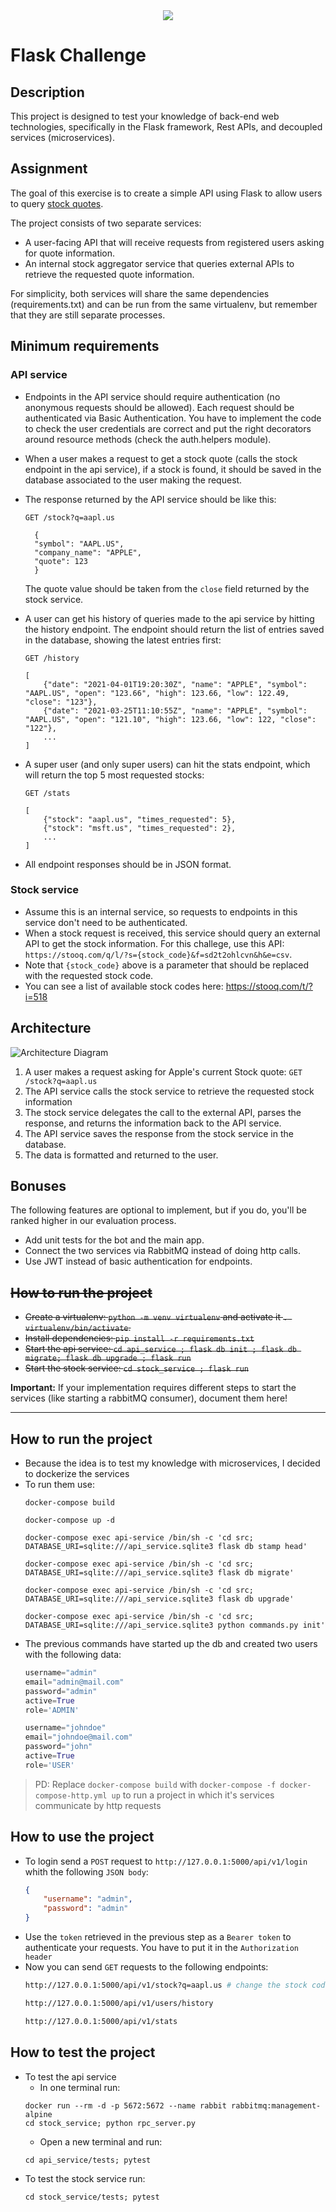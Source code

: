 <div align="center">
    <img src="https://raw.githubusercontent.com/Jobsity/ReactChallenge/main/src/assets/jobsity_logo_small.png"/>
</div>

# Flask Challenge

## Description
This project is designed to test your knowledge of back-end web technologies, specifically in the Flask framework, Rest APIs, and decoupled services (microservices).

## Assignment
The goal of this exercise is to create a simple API using Flask to allow users to query [stock quotes](https://www.investopedia.com/terms/s/stockquote.asp).

The project consists of two separate services:
* A user-facing API that will receive requests from registered users asking for quote information.
* An internal stock aggregator service that queries external APIs to retrieve the requested quote information.

For simplicity, both services will share the same dependencies (requirements.txt) and can be run from the same virtualenv, but remember that they are still separate processes.

## Minimum requirements
### API service
* Endpoints in the API service should require authentication (no anonymous requests should be allowed). Each request should be authenticated via Basic Authentication.
You have to implement the code to check the user credentials are correct and put the right decorators around resource methods (check the auth.helpers module).
* When a user makes a request to get a stock quote (calls the stock endpoint in the api service), if a stock is found, it should be saved in the database associated to the user making the request.
* The response returned by the API service should be like this:

  `GET /stock?q=aapl.us`
  ```
    {
    "symbol": "AAPL.US",
    "company_name": "APPLE",
    "quote": 123
    }
  ```
  The quote value should be taken from the `close` field returned by the stock service.
* A user can get his history of queries made to the api service by hitting the history endpoint. The endpoint should return the list of entries saved in the database, showing the latest entries first:
  
  `GET /history`
  ```
  [
      {"date": "2021-04-01T19:20:30Z", "name": "APPLE", "symbol": "AAPL.US", "open": "123.66", "high": 123.66, "low": 122.49, "close": "123"},
      {"date": "2021-03-25T11:10:55Z", "name": "APPLE", "symbol": "AAPL.US", "open": "121.10", "high": 123.66, "low": 122, "close": "122"},
      ...
  ]
  ```
* A super user (and only super users) can hit the stats endpoint, which will return the top 5 most requested stocks:

  `GET /stats`
  ```
  [
      {"stock": "aapl.us", "times_requested": 5},
      {"stock": "msft.us", "times_requested": 2},
      ...
  ]
  ```
* All endpoint responses should be in JSON format.

### Stock service
* Assume this is an internal service, so requests to endpoints in this service don't need to be authenticated.
* When a stock request is received, this service should query an external API to get the stock information. For this challege, use this API: `https://stooq.com/q/l/?s={stock_code}&f=sd2t2ohlcvn&h&e=csv`.
* Note that `{stock_code}` above is a parameter that should be replaced with the requested stock code.
* You can see a list of available stock codes here: https://stooq.com/t/?i=518

## Architecture
![Architecture Diagram](diagram.svg)
1. A user makes a request asking for Apple's current Stock quote: `GET /stock?q=aapl.us`
2. The API service calls the stock service to retrieve the requested stock information
3. The stock service delegates the call to the external API, parses the response, and returns the information back to the API service.
4. The API service saves the response from the stock service in the database.
5. The data is formatted and returned to the user.

## Bonuses
The following features are optional to implement, but if you do, you'll be ranked higher in our evaluation process.
* Add unit tests for the bot and the main app.
* Connect the two services via RabbitMQ instead of doing http calls.
* Use JWT instead of basic authentication for endpoints.

## ~~How to run the project~~
* ~~Create a virtualenv: `python -m venv virtualenv` and activate it `. virtualenv/bin/activate`.~~
* ~~Install dependencies: `pip install -r requirements.txt`~~
* ~~Start the api service: `cd api_service ; flask db init ; flask db migrate; flask db upgrade ; flask run`~~
* ~~Start the stock service: `cd stock_service ; flask run`~~

__Important:__ If your implementation requires different steps to start the services
(like starting a rabbitMQ consumer), document them here!

---

## How to run the project
* Because the idea is to test my knowledge with microservices, I decided to dockerize the services
* To run them use:
  ```
  docker-compose build

  docker-compose up -d

  docker-compose exec api-service /bin/sh -c 'cd src; DATABASE_URI=sqlite:///api_service.sqlite3 flask db stamp head'

  docker-compose exec api-service /bin/sh -c 'cd src; DATABASE_URI=sqlite:///api_service.sqlite3 flask db migrate' 

  docker-compose exec api-service /bin/sh -c 'cd src; DATABASE_URI=sqlite:///api_service.sqlite3 flask db upgrade' 

  docker-compose exec api-service /bin/sh -c 'cd src; DATABASE_URI=sqlite:///api_service.sqlite3 python commands.py init' 
  ```
* The previous commands have started up the db and created two users with the following data:
  ```python
  username="admin"
  email="admin@mail.com"
  password="admin"
  active=True
  role='ADMIN'
  ```
  ```python
  username="johndoe"
  email="johndoe@mail.com"
  password="john"
  active=True
  role='USER'
  ```

> PD: Replace `docker-compose build` with `docker-compose -f docker-compose-http.yml up` to run a project in which it's services communicate by http requests

## How to use the project

* To login send a `POST` request to `http://127.0.0.1:5000/api/v1/login` whith the following `JSON body`:
  ```json
  {
      "username": "admin",
      "password": "admin"
  }
  ```
* Use the `token` retrieved in the previous step as a `Bearer token` to authenticate your requests. You have to put it in the `Authorization header`
* Now you can send `GET` requests to the following endpoints:
  ```bash
  http://127.0.0.1:5000/api/v1/stock?q=aapl.us # change the stock code

  http://127.0.0.1:5000/api/v1/users/history

  http://127.0.0.1:5000/api/v1/stats
  ```

## How to test the project

* To test the api service
  - In one terminal run:
  ```
  docker run --rm -d -p 5672:5672 --name rabbit rabbitmq:management-alpine
  cd stock_service; python rpc_server.py
  ```
  - Open a new terminal and run:
  ```
  cd api_service/tests; pytest
  ```
* To test the stock service run:
  ```
  cd stock_service/tests; pytest
  ```
